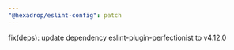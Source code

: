 ```yaml
---
"@hexadrop/eslint-config": patch
---
```


fix(deps): update dependency eslint-plugin-perfectionist to v4.12.0
